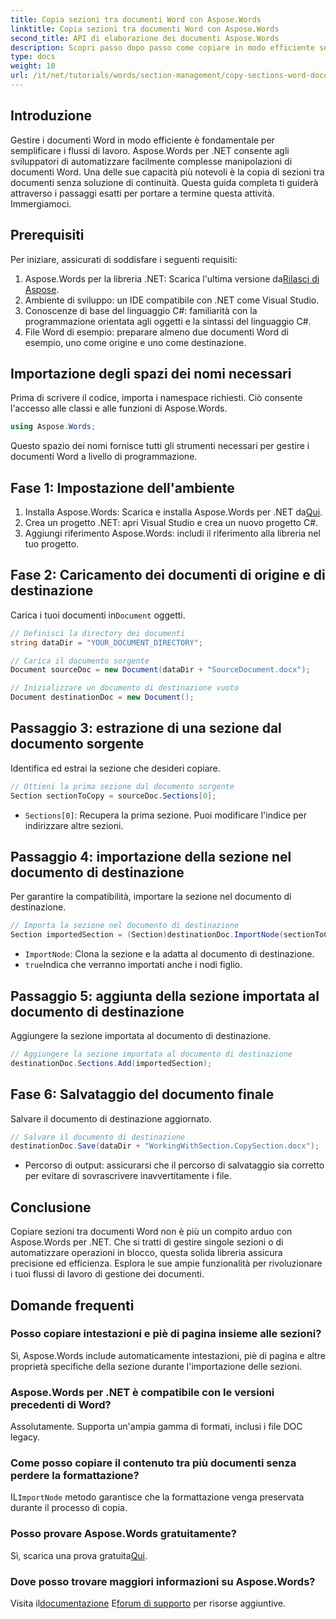 ```yaml
---
title: Copia sezioni tra documenti Word con Aspose.Words
linktitle: Copia sezioni tra documenti Word con Aspose.Words
second_title: API di elaborazione dei documenti Aspose.Words
description: Scopri passo dopo passo come copiare in modo efficiente sezioni tra documenti Word usando Aspose.Words per .NET. Questa guida dettagliata copre prerequisiti, esempi di codice, suggerimenti avanzati e FAQ.
type: docs
weight: 10
url: /it/net/tutorials/words/section-management/copy-sections-word-documents/
---
```

## Introduzione

Gestire i documenti Word in modo efficiente è fondamentale per semplificare i flussi di lavoro. Aspose.Words per .NET consente agli sviluppatori di automatizzare facilmente complesse manipolazioni di documenti Word. Una delle sue capacità più notevoli è la copia di sezioni tra documenti senza soluzione di continuità. Questa guida completa ti guiderà attraverso i passaggi esatti per portare a termine questa attività. Immergiamoci.

## Prerequisiti

Per iniziare, assicurati di soddisfare i seguenti requisiti:

1.  Aspose.Words per la libreria .NET: Scarica l'ultima versione da[Rilasci di Aspose](https://releases.aspose.com/words/net/).
2. Ambiente di sviluppo: un IDE compatibile con .NET come Visual Studio.
3. Conoscenze di base del linguaggio C#: familiarità con la programmazione orientata agli oggetti e la sintassi del linguaggio C#.
4. File Word di esempio: preparare almeno due documenti Word di esempio, uno come origine e uno come destinazione.

## Importazione degli spazi dei nomi necessari

Prima di scrivere il codice, importa i namespace richiesti. Ciò consente l'accesso alle classi e alle funzioni di Aspose.Words.

```csharp
using Aspose.Words;
```

Questo spazio dei nomi fornisce tutti gli strumenti necessari per gestire i documenti Word a livello di programmazione.

## Fase 1: Impostazione dell'ambiente

1.  Installa Aspose.Words: Scarica e installa Aspose.Words per .NET da[Qui](https://releases.aspose.com/words/net/).
2. Crea un progetto .NET: apri Visual Studio e crea un nuovo progetto C#.
3. Aggiungi riferimento Aspose.Words: includi il riferimento alla libreria nel tuo progetto.

## Fase 2: Caricamento dei documenti di origine e di destinazione

 Carica i tuoi documenti in`Document` oggetti.

```csharp
// Definisci la directory dei documenti
string dataDir = "YOUR_DOCUMENT_DIRECTORY";

// Carica il documento sorgente
Document sourceDoc = new Document(dataDir + "SourceDocument.docx");

// Inizializzare un documento di destinazione vuoto
Document destinationDoc = new Document();
```

## Passaggio 3: estrazione di una sezione dal documento sorgente

Identifica ed estrai la sezione che desideri copiare.

```csharp
// Ottieni la prima sezione dal documento sorgente
Section sectionToCopy = sourceDoc.Sections[0];
```

- `Sections[0]`: Recupera la prima sezione. Puoi modificare l'indice per indirizzare altre sezioni.

## Passaggio 4: importazione della sezione nel documento di destinazione

Per garantire la compatibilità, importare la sezione nel documento di destinazione.

```csharp
// Importa la sezione nel documento di destinazione
Section importedSection = (Section)destinationDoc.ImportNode(sectionToCopy, true);
```

- `ImportNode`: Clona la sezione e la adatta al documento di destinazione.
- `true`Indica che verranno importati anche i nodi figlio.

## Passaggio 5: aggiunta della sezione importata al documento di destinazione

Aggiungere la sezione importata al documento di destinazione.

```csharp
// Aggiungere la sezione importata al documento di destinazione
destinationDoc.Sections.Add(importedSection);
```

## Fase 6: Salvataggio del documento finale

Salvare il documento di destinazione aggiornato.

```csharp
// Salvare il documento di destinazione
destinationDoc.Save(dataDir + "WorkingWithSection.CopySection.docx");
```

- Percorso di output: assicurarsi che il percorso di salvataggio sia corretto per evitare di sovrascrivere inavvertitamente i file.

## Conclusione

Copiare sezioni tra documenti Word non è più un compito arduo con Aspose.Words per .NET. Che si tratti di gestire singole sezioni o di automatizzare operazioni in blocco, questa solida libreria assicura precisione ed efficienza. Esplora le sue ampie funzionalità per rivoluzionare i tuoi flussi di lavoro di gestione dei documenti.

## Domande frequenti

### Posso copiare intestazioni e piè di pagina insieme alle sezioni?
Sì, Aspose.Words include automaticamente intestazioni, piè di pagina e altre proprietà specifiche della sezione durante l'importazione delle sezioni.

### Aspose.Words per .NET è compatibile con le versioni precedenti di Word?
Assolutamente. Supporta un'ampia gamma di formati, inclusi i file DOC legacy.

### Come posso copiare il contenuto tra più documenti senza perdere la formattazione?
 IL`ImportNode` metodo garantisce che la formattazione venga preservata durante il processo di copia.

### Posso provare Aspose.Words gratuitamente?
 Sì, scarica una prova gratuita[Qui](https://releases.aspose.com/).

### Dove posso trovare maggiori informazioni su Aspose.Words?
 Visita il[documentazione](https://reference.aspose.com/words/net/) E[forum di supporto](https://forum.aspose.com/c/words/8) per risorse aggiuntive.
